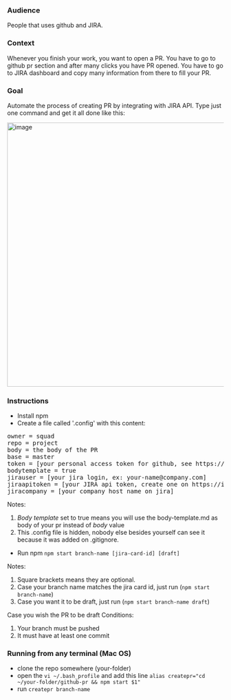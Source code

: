 
### Audience

People that uses github and JIRA.

### Context

Whenever you finish your work, you want to open a PR. You have to go to github pr section and after many clicks you have PR opened. You have to go to JIRA dashboard and copy many information from there to fill your PR.

### Goal

Automate the process of creating PR by integrating with JIRA API. Type just one command and get it all done like this:

<img width="614" alt="image" src="https://user-images.githubusercontent.com/56555440/204580031-971c9b5f-f32d-4fea-b106-744cd88b6e0b.png">

### Instructions

- Install npm
- Create a file called '.config' with this content:
<pre><span>owner = squad</span>
<span>repo = project</span>
<span>body = the body of the PR</span>
<span>base = master</span>
<span>token = [your personal access token for github, see https://github.com/settings/tokens]</span>
<span>bodytemplate = true</span>
<span>jirauser = [your jira login, ex: your-name@company.com]</span>
<span>jiraapitoken = [your JIRA api token, create one on https://id.atlassian.com/manage-profile/security/api-tokens]</span>
<span>jiracompany = [your company host name on jira]</span></pre>

Notes:
1. *Body template* set to true means you will use the body-template.md as body of your pr instead of *body* value
2. This .config file is hidden, nobody else besides yourself can see it because it was added on .gitignore.

- Run npm `npm start branch-name [jira-card-id] [draft]`

Notes: 
1. Square brackets means they are optional.
2. Case your branch name matches the jira card id, just run (`npm start branch-name`)
3. Case you want it to be draft, just run (`npm start branch-name draft`)

Case you wish the PR to be draft
Conditions: 
1. Your branch must be pushed
2. It must have at least one commit

### Running from any terminal (Mac OS)

- clone the repo somewhere (your-folder)
- open the `vi ~/.bash_profile` and add this line `alias createpr="cd ~/your-folder/github-pr && npm start $1"`
- run `createpr branch-name`
